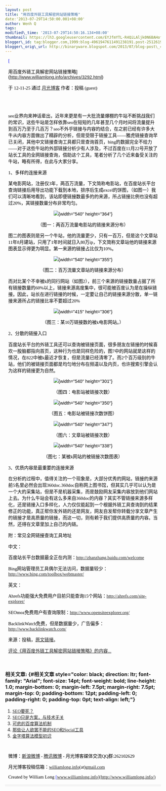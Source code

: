 ```yaml
--- 
layout: post 
title: "用百度外链工具解密网站链接策略" 
date:'2013-07-29T14:50:00.001+08:00' 
author: Wenh Q
tags:
modified\_time: '2013-07-29T14:50:16.134+08:00' 
thumbnail: https://lh3.googleusercontent.com/EYJfmYTL-R4QiLAljk0N6BAHof3R1JWokMHs5ITQe0H26f3jlKPxhjU5yMoV\_DIaqyBoK6i4KBy9UxJGkwEl3uonsbkobT-EF93VJHaN3leb8Rozgso=s72-c
blogger\_id: tag:blogger.com,1999:blog-4961947611491238191.post-251261928389078173
blogger\_orig\_url: http://binaryware.blogspot.com/2013/07/blog-post\_4364.html
---
```


<div
style="color: black; direction: ltr; font-family: &quot;Arial&quot;; font-size: 11pt; margin-bottom: 0; margin-left: 7.5pt; margin-right: 7.5pt; margin-top: 0; padding: 0;">

<span
style="color: #0000ee; font-family: &quot;Verdana&quot;; text-decoration: underline;">[

用百度外链工具解密网站链接策略](http://www.williamlong.info/archives/3292.html)</span>

</div>

<div
style="color: black; direction: ltr; font-family: &quot;Arial&quot;; font-size: 11pt; margin-bottom: 0; margin-left: 7.5pt; margin-right: 7.5pt; margin-top: 0; padding-bottom: 8pt; padding-left: 0; padding-right: 0; padding-top: 0;">

<span style="font-family: &quot;Verdana&quot;;">于 12-11-25 通过
</span><span
style="color: #0000ee; font-family: &quot;Verdana&quot;; text-decoration: underline;">[月光博客](http://www.williamlong.info/)</span><span
style="font-family: &quot;Verdana&quot;;"> 作者：投稿 (guest)</span>

</div>

<div
style="color: black; direction: ltr; font-family: &quot;Arial&quot;; font-size: 11pt; height: 11pt; margin-bottom: 0; margin-left: 7.5pt; margin-right: 7.5pt; margin-top: 0; padding: 0;">

<span style="font-family: &quot;Verdana&quot;;"></span>

</div>

<div
style="color: black; direction: ltr; font-family: &quot;Arial&quot;; font-size: 11pt; margin-bottom: 0; margin-left: 7.5pt; margin-right: 7.5pt; margin-top: 0; padding: 0;">

<span
style="font-family: &quot;Verdana&quot;;">seo业界向来神话辈出，近年来更是有一大批流量爆棚的牛站不断挑战我们的常识，这些牛站是怎样依靠seo在短短的几年甚至几个月时间将流量提升到百万乃至于几百万？seo不外乎链接与内容的结合，在之前已经有许多大牛从内容方面做出了精辟的分析，但是受限于链接工具——雅虎链接查询早已关闭，其他中文链接查询工具都只是查询首页，bing的数据完全不给力——对于这些牛站的外部链接分析少有人涉及，不过百度在11月22号开放了站长工具的全网链接查询，借助这个工具，笔者分析了几个近来备受关注的牛站，略有所得，在此与大家分享。</span>

</div>

<div
style="color: black; direction: ltr; font-family: &quot;Arial&quot;; font-size: 11pt; margin-bottom: 0; margin-left: 7.5pt; margin-right: 7.5pt; margin-top: 0; padding: 0;">

<span style="font-family: &quot;Verdana&quot;;">1、多样的连接来源</span>

</div>

<div
style="color: black; direction: ltr; font-family: &quot;Arial&quot;; font-size: 11pt; margin-bottom: 0; margin-left: 7.5pt; margin-right: 7.5pt; margin-top: 0; padding: 0;">

<span
style="font-family: &quot;Verdana&quot;;">某电影网站，注册仅3年，两百万流量，下文简称电影站，在百度站长平台查询链接后用导出功能下载到本地，排序后生成excel的饼图，（如图一）我们可以清晰地看到，该站即便链接数最多的的来源，所占链接比例也没有超过20%，其链接数量分布非常均匀。</span>

</div>

<div
style="color: black; direction: ltr; font-family: &quot;Arial&quot;; font-size: 11pt; margin-bottom: 0; margin-left: 7.5pt; margin-right: 7.5pt; margin-top: 0; padding: 0; text-align: center;">

![](https://lh3.googleusercontent.com/EYJfmYTL-R4QiLAljk0N6BAHof3R1JWokMHs5ITQe0H26f3jlKPxhjU5yMoV_DIaqyBoK6i4KBy9UxJGkwEl3uonsbkobT-EF93VJHaN3leb8Rozgso){width="540"
height="364"}

</div>

<div
style="color: black; direction: ltr; font-family: &quot;Arial&quot;; font-size: 11pt; margin-bottom: 0; margin-left: 7.5pt; margin-right: 7.5pt; margin-top: 0; padding: 0; text-align: center;">

<span
style="font-family: &quot;Verdana&quot;;">（图一：两百万流量电影站的链接来源分布）</span>

</div>

<div
style="color: black; direction: ltr; font-family: &quot;Arial&quot;; font-size: 11pt; margin-bottom: 0; margin-left: 7.5pt; margin-right: 7.5pt; margin-top: 0; padding: 0;">

<span
style="font-family: &quot;Verdana&quot;;">图二的图表则是另一个牛站，他的流量更少，只有一百万，但是这个文章站11年8月建站，只用了1年时间就日入80万ip，下文简称文章站他的链接来源图表显示得更为明显。第一来源的链接占比仅为10%。</span>

</div>

<div
style="color: black; direction: ltr; font-family: &quot;Arial&quot;; font-size: 11pt; margin-bottom: 0; margin-left: 7.5pt; margin-right: 7.5pt; margin-top: 0; padding: 0; text-align: center;">

![](https://lh5.googleusercontent.com/3vva6B7_ygP0buz8RIcy2Uk-dknhKNoc7lXiLZXx9wbGdO1GHwbjNLZ7uTL3Qf-E4R4XaO42GheFQ7kpqPXsNXsGy84S661nkLBj7lxNuBLo8jPPBuY){width="540"
height="355"}

</div>

<div
style="color: black; direction: ltr; font-family: &quot;Arial&quot;; font-size: 11pt; margin-bottom: 0; margin-left: 7.5pt; margin-right: 7.5pt; margin-top: 0; padding: 0; text-align: center;">

<span
style="font-family: &quot;Verdana&quot;;">（图二：百万流量文章站的链接来源分布）</span>

</div>

<div
style="color: black; direction: ltr; font-family: &quot;Arial&quot;; font-size: 11pt; margin-bottom: 0; margin-left: 7.5pt; margin-right: 7.5pt; margin-top: 0; padding: 0;">

<span
style="font-family: &quot;Verdana&quot;;">而对比某个不幸被k的同行网站（如图2），前三个来源的链接数量占据了所有链接数量的60%以上，链接来源高度集中，很可能被百度认为是在操纵链接。因此，站长在进行链接的时候，一定要让自己的链接来源分散，单一链接来源所占的链接比率不要超过20%</span>

</div>

<div
style="color: black; direction: ltr; font-family: &quot;Arial&quot;; font-size: 11pt; margin-bottom: 0; margin-left: 7.5pt; margin-right: 7.5pt; margin-top: 0; padding: 0; text-align: center;">

![](https://lh3.googleusercontent.com/kgtaeeq5_EvTkZ1Pev_-_bt0IB6EMe3uUOlu8LyKM2ET-XFwuRQG8HfTjli2lMG_EZrfd-8tqKYEJj9sSJjoepQiRnKafwRehOPA32XP6ODbMGECPCo){width="415"
height="306"}

</div>

<div
style="color: black; direction: ltr; font-family: &quot;Arial&quot;; font-size: 11pt; margin-bottom: 0; margin-left: 7.5pt; margin-right: 7.5pt; margin-top: 0; padding: 0; text-align: center;">

<span
style="font-family: &quot;Verdana&quot;;">（图三：某10万链接数的被k电影网站。）</span>

</div>

<div
style="color: black; direction: ltr; font-family: &quot;Arial&quot;; font-size: 11pt; margin-bottom: 0; margin-left: 7.5pt; margin-right: 7.5pt; margin-top: 0; padding: 0;">

<span style="font-family: &quot;Verdana&quot;;">2、分散的链接入口</span>

</div>

<div
style="color: black; direction: ltr; font-family: &quot;Arial&quot;; font-size: 11pt; margin-bottom: 0; margin-left: 7.5pt; margin-right: 7.5pt; margin-top: 0; padding: 0;">

<span
style="font-family: &quot;Verdana&quot;;">百度站长平台的外链工具还可以查询被链接页面，很多朋友在链接的时候喜欢一股脑都指向首页，这种行为也是同样危险的，图7中的网站就是这样的情况，在822中被k最近才恢复，但是流量已经清零了。而2个百万级别的牛站，他们的被链接页面都是均匀地分布在频道以及内页，也许搜索引擎会认为这样的链接更为自然。</span>

</div>

<div
style="color: black; direction: ltr; font-family: &quot;Arial&quot;; font-size: 11pt; margin-bottom: 0; margin-left: 7.5pt; margin-right: 7.5pt; margin-top: 0; padding: 0; text-align: center;">

![](https://lh3.googleusercontent.com/0hdZDfQGkmnxLbP8ooiLXL2MBI4GBB1dEY9e2A5NkEi1jOXE-s7KO2S4Xs_6Ib4mEhH0sWcbRMyp7p8SxcjdOnlFTHIWPhCY2yl_rOX-mxy5oQQDIiA){width="540"
height="301"}

</div>

<div
style="color: black; direction: ltr; font-family: &quot;Arial&quot;; font-size: 11pt; margin-bottom: 0; margin-left: 7.5pt; margin-right: 7.5pt; margin-top: 0; padding: 0; text-align: center;">

<span
style="font-family: &quot;Verdana&quot;;">（图四：电影站被链接次数）</span>

</div>

<div
style="color: black; direction: ltr; font-family: &quot;Arial&quot;; font-size: 11pt; margin-bottom: 0; margin-left: 7.5pt; margin-right: 7.5pt; margin-top: 0; padding: 0; text-align: center;">

![](https://lh4.googleusercontent.com/8lPKyuOQpYOmnt47JpwOgMSQeFVpJqIww8rgtudnzq5mEfK4JD29kEY4dIvo6ZVjWzSLBflEyZw1x-5ilZk1ffId4kpwQFL8LjWZheLW5GKuB78sgwI){width="540"
height="350"}

</div>

<div
style="color: black; direction: ltr; font-family: &quot;Arial&quot;; font-size: 11pt; margin-bottom: 0; margin-left: 7.5pt; margin-right: 7.5pt; margin-top: 0; padding: 0; text-align: center;">

<span
style="font-family: &quot;Verdana&quot;;">（图五：电影站被链接次数饼图）</span>

</div>

<div
style="color: black; direction: ltr; font-family: &quot;Arial&quot;; font-size: 11pt; margin-bottom: 0; margin-left: 7.5pt; margin-right: 7.5pt; margin-top: 0; padding: 0; text-align: center;">

![](https://lh5.googleusercontent.com/8PZZdvffTGYolpYCxl2OcZ88CRGP_o9A6jmtjq3UivWiySFEsh9xZVppQntCl-TUNpq64hLEuW9ezy-noOFG3dMEFr6J_6gtdnCwQ3x0raQps9jGpPs){width="540"
height="347"}

</div>

<div
style="color: black; direction: ltr; font-family: &quot;Arial&quot;; font-size: 11pt; margin-bottom: 0; margin-left: 7.5pt; margin-right: 7.5pt; margin-top: 0; padding: 0; text-align: center;">

<span
style="font-family: &quot;Verdana&quot;;">（图六：文章站被链接次数）</span>

</div>

<div
style="color: black; direction: ltr; font-family: &quot;Arial&quot;; font-size: 11pt; margin-bottom: 0; margin-left: 7.5pt; margin-right: 7.5pt; margin-top: 0; padding: 0; text-align: center;">

![](https://lh3.googleusercontent.com/CGNbT7OnNab9vsUyvPSVItEi_PhFmGh4of_odA_mA829NKZZv0nfYcJSANKJB5ocsPq2Pr7UcD_YIOgUoYRW0dog7hy-8GxHBERH0vaVJtbqo1fXWIA){width="540"
height="338"}

</div>

<div
style="color: black; direction: ltr; font-family: &quot;Arial&quot;; font-size: 11pt; margin-bottom: 0; margin-left: 7.5pt; margin-right: 7.5pt; margin-top: 0; padding: 0; text-align: center;">

<span
style="font-family: &quot;Verdana&quot;;">（图七：某被k网站的被链接次数图表）</span>

</div>

<div
style="color: black; direction: ltr; font-family: &quot;Arial&quot;; font-size: 11pt; margin-bottom: 0; margin-left: 7.5pt; margin-right: 7.5pt; margin-top: 0; padding: 0;">

<span
style="font-family: &quot;Verdana&quot;;">3、优质内容是最重要的连接来源</span>

</div>

<div
style="color: black; direction: ltr; font-family: &quot;Arial&quot;; font-size: 11pt; margin-bottom: 0; margin-left: 7.5pt; margin-right: 7.5pt; margin-top: 0; padding: 0;">

<span
style="font-family: &quot;Verdana&quot;;">在分析的过程中，值得关注的一个现象是，大部分优秀的网站，链接的来源前5名里必然会出现360doc.360doc自称网上图书馆，但其实几乎可以认为是一个大的采集站，但是不是机器采集，而是鼓励网友采集内容放到他们网站上去。为什么牛站会有这么多来自360doc的内容？其实不管链接来源多样化，还是链接入口多样化，人力仅仅能起到一个根据外链工具查询到的结果修正的功能，真正帮你发外链的还是网友，网友自发帮你转载分享文章产生的链接才是高质量的链接，而这一切，则有赖于我们提供高质量的内容。当然，还得在文章里加上自己的内链。</span>

</div>

<div
style="color: black; direction: ltr; font-family: &quot;Arial&quot;; font-size: 11pt; margin-bottom: 0; margin-left: 7.5pt; margin-right: 7.5pt; margin-top: 0; padding: 0;">

<span
style="font-family: &quot;Verdana&quot;;">附：常见全网链接查询工具地址</span>

</div>

<div
style="color: black; direction: ltr; font-family: &quot;Arial&quot;; font-size: 11pt; margin-bottom: 0; margin-left: 7.5pt; margin-right: 7.5pt; margin-top: 0; padding: 0;">

<span style="font-family: &quot;Verdana&quot;;">中文：</span>

</div>

<div
style="color: black; direction: ltr; font-family: &quot;Arial&quot;; font-size: 11pt; margin-bottom: 0; margin-left: 7.5pt; margin-right: 7.5pt; margin-top: 0; padding: 0;">

<span
style="font-family: &quot;Verdana&quot;;">百度站长平台数据最全正在内测：</span><span
style="color: #0000ee; font-family: &quot;Verdana&quot;; text-decoration: underline;"><http://zhanzhang.baidu.com/welcome></span>

</div>

<div
style="color: black; direction: ltr; font-family: &quot;Arial&quot;; font-size: 11pt; margin-bottom: 0; margin-left: 7.5pt; margin-right: 7.5pt; margin-top: 0; padding: 0;">

<span
style="font-family: &quot;Verdana&quot;;">Bing网站管理员工具偶尔无法访问，数据量较少：</span><span
style="color: #0000ee; font-family: &quot;Verdana&quot;; text-decoration: underline;"><http://www.bing.com/toolbox/webmaster/></span>

</div>

<div
style="color: black; direction: ltr; font-family: &quot;Arial&quot;; font-size: 11pt; margin-bottom: 0; margin-left: 7.5pt; margin-right: 7.5pt; margin-top: 0; padding: 0;">

<span style="font-family: &quot;Verdana&quot;;">英文：</span>

</div>

<div
style="color: black; direction: ltr; font-family: &quot;Arial&quot;; font-size: 11pt; margin-bottom: 0; margin-left: 7.5pt; margin-right: 7.5pt; margin-top: 0; padding: 0;">

<span
style="font-family: &quot;Verdana&quot;;">Ahrefs功能强大免费用户目前只能查询15个网站：</span><span
style="color: #0000ee; font-family: &quot;Verdana&quot;; text-decoration: underline;"><http://ahrefs.com/site-explorer/></span>

</div>

<div
style="color: black; direction: ltr; font-family: &quot;Arial&quot;; font-size: 11pt; margin-bottom: 0; margin-left: 7.5pt; margin-right: 7.5pt; margin-top: 0; padding: 0;">

<span
style="font-family: &quot;Verdana&quot;;">SEOmoz免费用户有查询限制：</span><span
style="color: #0000ee; font-family: &quot;Verdana&quot;; text-decoration: underline;"><http://www.opensiteexplorer.org/></span>

</div>

<div
style="color: black; direction: ltr; font-family: &quot;Arial&quot;; font-size: 11pt; margin-bottom: 0; margin-left: 7.5pt; margin-right: 7.5pt; margin-top: 0; padding: 0;">

<span
style="font-family: &quot;Verdana&quot;;">BacklinkWatch免费，但是数据量少，广告偏多：</span><span
style="color: #0000ee; font-family: &quot;Verdana&quot;; text-decoration: underline;"><http://www.backlinkwatch.com/></span>

</div>

<div
style="color: black; direction: ltr; font-family: &quot;Arial&quot;; font-size: 11pt; margin-bottom: 0; margin-left: 7.5pt; margin-right: 7.5pt; margin-top: 0; padding: 0;">

<span style="font-family: &quot;Verdana&quot;;">来源：投稿，</span><span
style="color: #0000ee; font-family: &quot;Verdana&quot;; text-decoration: underline;">[原文链接](http://www.001pp.com/sousuoyinqingyouhua/2012-11/218402.html)</span><span
style="font-family: &quot;Verdana&quot;;">。</span>

</div>

<div
style="color: black; direction: ltr; font-family: &quot;Arial&quot;; font-size: 11pt; margin-bottom: 0; margin-left: 7.5pt; margin-right: 7.5pt; margin-top: 0; padding-bottom: 12pt; padding-left: 0; padding-right: 0; padding-top: 0;">

<span
style="color: #0000ee; font-family: &quot;Verdana&quot;; text-decoration: underline;">[评论《用百度外链工具解密网站链接策略》的内容...](http://www.williamlong.info/archives/3292.html)</span>

</div>

### <span style="font-family: &quot;Verdana&quot;;">相关文章:</span> {#相关文章 style="color: black; direction: ltr; font-family: "Arial"; font-size: 14pt; font-weight: bold; line-height: 1.0; margin-bottom: 0; margin-left: 7.5pt; margin-right: 7.5pt; margin-top: 0; padding-bottom: 12pt; padding-left: 0; padding-right: 0; padding-top: 0pt; text-align: left;"}

1.  <span
    style="color: #0000ee; font-family: &quot;Verdana&quot;; text-decoration: underline;">[SEO要死？](http://www.williamlong.info/archives/3291.html)</span>
2.  <span
    style="color: #0000ee; font-family: &quot;Verdana&quot;; text-decoration: underline;">[SEO只是方案，与技术无关](http://www.williamlong.info/archives/3288.html)</span>
3.  <span
    style="color: #0000ee; font-family: &quot;Verdana&quot;; text-decoration: underline;">[可悲的百度算法机制](http://www.williamlong.info/archives/3265.html)</span>
4.  <span
    style="color: #0000ee; font-family: &quot;Verdana&quot;; text-decoration: underline;">[那些让人欲罢不能的SEO和Social工具](http://www.williamlong.info/archives/3240.html)</span>
5.  <span
    style="color: #0000ee; font-family: &quot;Verdana&quot;; text-decoration: underline;">[金字塔算法模型初识](http://www.williamlong.info/archives/3239.html)</span>

<div
style="color: black; direction: ltr; font-family: &quot;Arial&quot;; font-size: 11pt; height: 11pt; margin-bottom: 0; margin-left: 7.5pt; margin-right: 7.5pt; margin-top: 0; padding: 0;">

<span
style="color: #0000ee; font-family: &quot;Verdana&quot;; text-decoration: underline;">[](http://www.williamlong.info/archives/3239.html)</span>

</div>

<div
style="color: black; direction: ltr; font-family: &quot;Arial&quot;; font-size: 11pt; margin-bottom: 0; margin-left: 7.5pt; margin-right: 7.5pt; margin-top: 0; padding: 0;">

<span style="font-family: &quot;Verdana&quot;;">微博：</span><span
style="color: #0000ee; font-family: &quot;Verdana&quot;; text-decoration: underline;">[新浪微博](http://weibo.com/williamlong)</span><span
style="font-family: &quot;Verdana&quot;;"> - </span><span
style="color: #0000ee; font-family: &quot;Verdana&quot;; text-decoration: underline;">[腾讯微博](http://t.qq.com/williamlong)</span><span
style="font-family: &quot;Verdana&quot;;"> -
月光博客媒体交流QQ群:262102629</span>

</div>

<div
style="color: black; direction: ltr; font-family: &quot;Arial&quot;; font-size: 11pt; margin-bottom: 0; margin-left: 7.5pt; margin-right: 7.5pt; margin-top: 0; padding: 0;">

<span
style="font-family: &quot;Verdana&quot;;">月光博客投稿信箱：</span><span
style="color: #0000ee; font-family: &quot;Verdana&quot;; text-decoration: underline;">[williamlong.info](http://williamlong.info/)</span><span
style="font-family: &quot;Verdana&quot;;">(at)</span><span
style="color: #0000ee; font-family: &quot;Verdana&quot;; text-decoration: underline;">[gmail.com](http://gmail.com/)</span>

</div>

<div
style="color: black; direction: ltr; font-family: &quot;Arial&quot;; font-size: 11pt; margin-bottom: 0; margin-left: 7.5pt; margin-right: 7.5pt; margin-top: 0; padding: 0;">

<span style="font-family: &quot;Verdana&quot;;">Created by William Long
</span><span
style="color: #0000ee; font-family: &quot;Verdana&quot;; text-decoration: underline;">[www.williamlong.info](http://www.williamlong.info/)</span>

</div>

<div itemscope="" itemtype="http://schema.org/EmailMessage"
style="border: 1px solid #f0f0f0; color: black; font-family: Arial, sans-serif; max-width: 650px;">

<div style="background-color: whitesmoke; padding: 2px 12px;">




</div>

</div>
